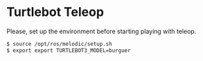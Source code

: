 # Turtlebot Teleop

Please, set up the environment before starting playing with teleop.

```bash
$ source /opt/ros/melodic/setup.sh
$ export export TURTLEBOT3_MODEL=burguer
```
